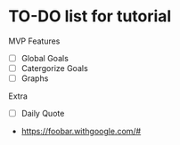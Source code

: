 # TO-DO list for tutorial

MVP Features

- [ ] Global Goals
- [ ] Catergorize Goals
- [ ] Graphs

Extra

- [ ] Daily Quote

- https://foobar.withgoogle.com/#
